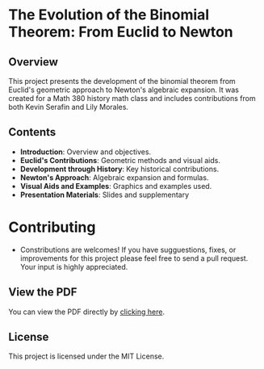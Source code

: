 # The Evolution of the Binomial Theorem: From Euclid to Newton

## Overview
This project presents the development of the binomial theorem from Euclid's geometric approach to Newton's algebraic expansion. It was created for a Math 380 history math class and includes contributions from both Kevin Serafin and Lily Morales.

## Contents
- **Introduction**: Overview and objectives.
- **Euclid's Contributions**: Geometric methods and visual aids.
- **Development through History**: Key historical contributions.
- **Newton's Approach**: Algebraic expansion and formulas.
- **Visual Aids and Examples**: Graphics and examples used.
- **Presentation Materials**: Slides and supplementary 

# Contributing
- Constributions are welcomes! If you have sugguestions, fixes, or improvements for this project please feel free to send a pull request. Your input is highly appreciated.

## View the PDF

You can view the PDF directly by [clicking here](./MATH_380-Presentation.pdf).


## License
This project is licensed under the MIT License.
